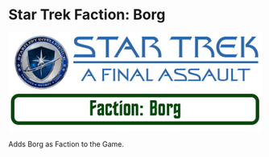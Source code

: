 # Star Trek Faction: Borg
![Logo](https://github.com/ST-AFA/Faction-Borg/blob/main/.images/ST-AFA-Banner.png)

Adds Borg as Faction to the Game.